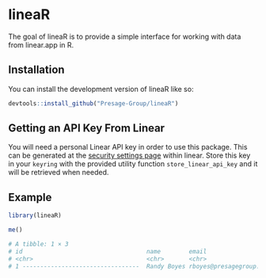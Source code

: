 
<!-- README.md is generated from README.Rmd. Please edit that file -->

# lineaR

<!-- badges: start -->
<!-- badges: end -->

The goal of lineaR is to provide a simple interface for working with
data from linear.app in R.

## Installation

You can install the development version of lineaR like so:

``` r
devtools::install_github("Presage-Group/lineaR")
```

## Getting an API Key From Linear

You will need a personal Linear API key in order to use this package.
This can be generated at the [security settings
page](https://linear.app/presagegroup/settings/account/security) within
linear. Store this key in your `keyring` with the provided utility
function `store_linear_api_key` and it will be retrieved when needed.

## Example

``` r
library(lineaR)

me()

# A tibble: 1 × 3
# id                                   name        email                  
# <chr>                                <chr>       <chr>                  
# 1 ---------------------------------  Randy Boyes rboyes@presagegroup.com
```
